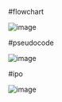 #flowchart




![image](https://github.com/user-attachments/assets/be084f7e-4154-44c8-acc4-c98f31865967)





#pseudocode





![image](https://github.com/user-attachments/assets/c9bc4118-7d4a-4a32-a3ae-884e29f9a359)







#ipo






![image](https://github.com/user-attachments/assets/35d4917e-b872-4753-b568-ecec74bbb86c)
